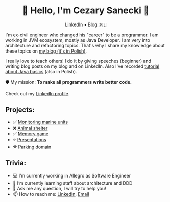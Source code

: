 <h1 align="center">👋 Hello, I'm Cezary Sanecki 👋</h1>

<p align="center">
  <a href="https://www.linkedin.com/in/cezary-sanecki/">LinkedIn</a> •
  <a href="https://cezarysanecki.pl/?utm_source=github_profile">Blog 🇵🇱</a>
  <br />
</p>

I'm ex-civil engineer who changed his "career" to be a programmer. I am working in JVM ecosystem, mostly as Java Developer.
I am very into architecture and refactoring topics. That's why I share my knowledge about these topics on 
[my blog (it's in Polish)](https://cezarysanecki.pl/?utm_source=github_profile).

I really love to teach others! I do it by giving speeches (beginner) and writing blog posts on my blog and on LinkedIn.
Also I've recorded [tutorial about Java basics](https://www.youtube.com/watch?v=QR30MK4JIV8&t=3s&ab_channel=DevCezz) (also in Polish).

🛡️ My mission: <strong>To make all programmers write better code.</strong> 

Check out my [LinkedIn profile](https://www.linkedin.com/in/cezary-sanecki/).

## Projects:
- ✅ [Monitoring marine units](https://github.com/cezarysanecki/monitoring-marine-units)
- ❌ [Animal shelter](https://github.com/cezarysanecki/animal-shelter)
- ✅ [Memory game](https://github.com/cezarysanecki/memory-game)
- ⭐ [Presentations](https://github.com/cezarysanecki/presentations)
- ⚒️ [Parking domain](https://github.com/cezarysanecki/parking-domain)

## Trivia:
- 💻 I’m currently working in Allegro as Software Engineer
- 🌱 I’m currently learning staff about architecture and DDD
- 💬 Ask me any question, I will try to help you!
- 📫 How to reach me: [LinkedIn](https://www.linkedin.com/in/cezary-sanecki/), [Email](mailto:saneckicezary@gmaik.com)
